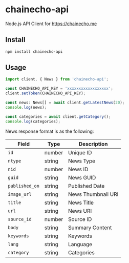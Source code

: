 # chainecho-api
Node.js API Client for https://chainecho.me


## Install

```bash
npm install chainecho-api
```


## Usage

```js
import client, { News } from 'chainecho-api';

const CHAINECHO_API_KEY = 'xxxxxxxxxxxxxxxxxx';
client.setToken(CHAINECHO_API_KEY);

const news: News[] = await client.getLatestNews(20);
console.log(news);

const categories = await client.getCategory();
console.log(categories);
```


News response format is as the following:


| Field           | Type    | Description               |
| --------------- | ------- | ------------------------- |
| `id`            | number | Unique ID                 |
| `ntype`         | string  | News Type                 |
| `nid`           | number | News ID                   |
| `guid`          | string  | News GUID                 |
| `published_on`  | string  | Published Date            |
| `image_url`     | string  | News Thumbnail URI        |
| `title`         | string  | News Title                |
| `url`           | string  | News URI                  |
| `source_id`     | number | Source ID                 |
| `body`          | string  | Summary Content           |
| `keywords`      | string  | Keywords                  |
| `lang`          | string  | Language                  |
| `category`      | string  | Categories                |

